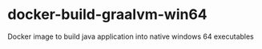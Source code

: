 # docker-build-graalvm-win64

Docker image to build java application into native windows 64 executables
